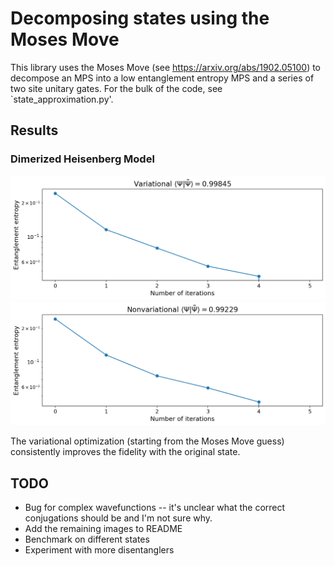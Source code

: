 # Decomposing states using the Moses Move
This library uses the Moses Move (see https://arxiv.org/abs/1902.05100) to decompose an MPS into a low entanglement entropy MPS and a series of two site unitary gates. For the bulk of the code, see `state_approximation.py'. 

## Results
### Dimerized Heisenberg Model
![image](img/dimerized_heisenberg_var.png)
![image](img/dimerized_heisenberg_nonvar.png)

The variational optimization (starting from the Moses Move guess) consistently
improves the fidelity with the original state.

## TODO
* Bug for complex wavefunctions -- it's unclear what the correct conjugations should be and I'm not sure why.
* Add the remaining images to README
* Benchmark on different states
* Experiment with more disentanglers
